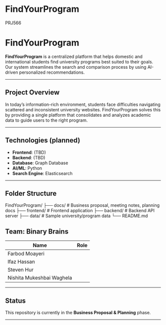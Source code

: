 # FindYourProgram
PRJ566

# FindYourProgram

**FindYourProgram** is a centralized platform that helps domestic and international students find university programs best suited to their goals. 
Our system streamlines the search and comparison process by using AI-driven personalized recommendations.

---

## Project Overview

In today’s information-rich environment, students face difficulties navigating scattered and inconsistent university websites. 
FindYourProgram solves this by providing a single platform that consolidates and analyzes academic data to guide users to the right program.

---

## Technologies (planned)
- **Frontend**: (TBD)
- **Backend**: (TBD)
- **Database**: Graph Database
- **AI/ML**: Python
- **Search Engine**: Elasticsearch

---

## Folder Structure
FindYourProgram/
├── docs/ # Business proposal, meeting notes, planning docs
├── frontend/ # Frontend application
├── backend/ # Backend API server
├── data/ # Sample university/program data
└── README.md


## Team: Binary Brains

| Name                        | Role             |
|-----------------------------|------------------|
| Farbod Moayeri              |                  |
| Ifaz Hassan                 |                  |
| Steven Hur                  |                  |
| Nishita Mukeshbai Waghela   |                  |

---

## Status

This repository is currently in the **Business Proposal & Planning** phase.  

---
